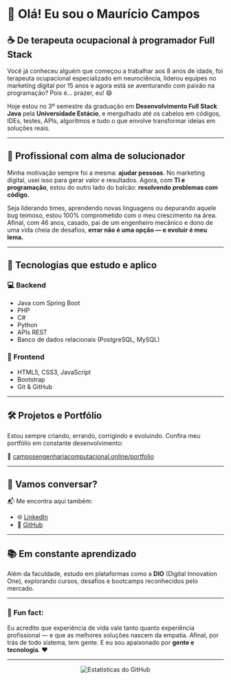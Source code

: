 # 👋 Olá! Eu sou o Maurício Campos

## ☕ De terapeuta ocupacional à programador Full Stack

Você já conheceu alguém que começou a trabalhar aos 8 anos de idade, foi terapeuta ocupacional especializado em neurociência, liderou equipes no marketing digital por 15 anos e agora está se aventurando com paixão na programação? Pois é… prazer, eu! 😄

Hoje estou no 3º semestre da graduação em **Desenvolvimento Full Stack Java** pela **Universidade Estácio**, e mergulhado até os cabelos em códigos, IDEs, testes, APIs, algoritmos e tudo o que envolve transformar ideias em soluções reais.

---

## 💼 Profissional com alma de solucionador

Minha motivação sempre foi a mesma: **ajudar pessoas**. No marketing digital, usei isso para gerar valor e resultados. Agora, com **TI e programação**, estou do outro lado do balcão: **resolvendo problemas com código.**

Seja liderando times, aprendendo novas linguagens ou depurando aquele bug teimoso, estou 100% comprometido com o meu crescimento na área. Afinal, com 46 anos, casado, pai de um engenheiro mecânico e dono de uma vida cheia de desafios, **errar não é uma opção — e evoluir é meu lema.**

---

## 🚀 Tecnologias que estudo e aplico

### 💻 Backend
- Java com Spring Boot
- PHP
- C#
- Python
- APIs REST
- Banco de dados relacionais (PostgreSQL, MySQL)

### 🎨 Frontend
- HTML5, CSS3, JavaScript
- Bootstrap
- Git & GitHub

---

## 🛠️ Projetos e Portfólio

Estou sempre criando, errando, corrigindo e evoluindo. Confira meu portfólio em constante desenvolvimento:

🔗 [camposengenhariacomputacional.online/portfolio](https://camposengenhariacomputacional.online/portfolio/)

---

## 🤝 Vamos conversar?

📬 Me encontra aqui também:
- 🌐 [LinkedIn](https://www.linkedin.com/in/mauricio-campos-4a666b317)
- 🐙 [GitHub](https://github.com/mauriciocampos1234)

---

## 📚 Em constante aprendizado

Além da faculdade, estudo em plataformas como a **DIO** (Digital Innovation One), explorando cursos, desafios e bootcamps reconhecidos pelo mercado.

---

### 👀 Fun fact:

Eu acredito que experiência de vida vale tanto quanto experiência profissional — e que as melhores soluções nascem da empatia. Afinal, por trás de todo sistema, tem gente. E eu sou apaixonado por **gente e tecnologia**. ❤️

---

<p align="center">
  <img src="https://github-readme-stats.vercel.app/api?username=mauriciocampos1234&show_icons=true&theme=tokyonight" alt="Estatísticas do GitHub" />
</p>
